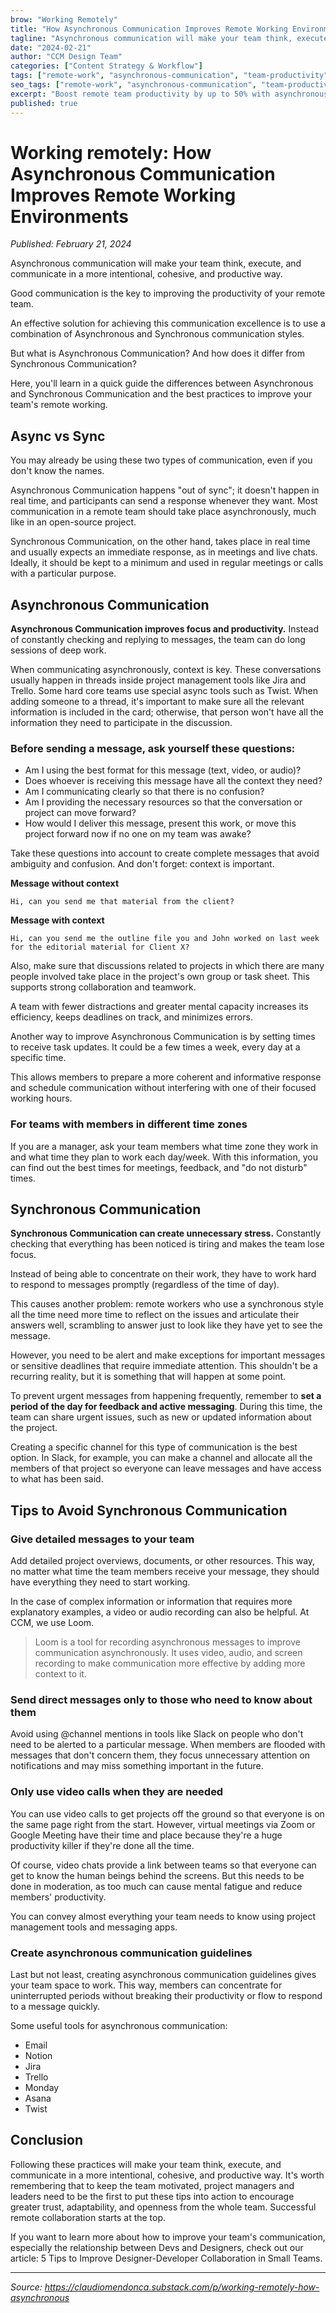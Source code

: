 ```yaml
---
brow: "Working Remotely"
title: "How Asynchronous Communication Improves Remote Working Environments"
tagline: "Asynchronous communication will make your team think, execute, and communicate in a more intentional, cohesive, and productive way"
date: "2024-02-21"
author: "CCM Design Team"
categories: ["Content Strategy & Workflow"]
tags: ["remote-work", "asynchronous-communication", "team-productivity", "workflow-optimization", "communication-strategy"]
seo_tags: ["remote-work", "asynchronous-communication", "team-productivity", "remote-collaboration", "workflow-optimization", "communication-tools", "distributed-teams", "work-from-home", "team-management", "remote-communication"]
excerpt: "Boost remote team productivity by up to 50% with asynchronous communication strategies. Learn the proven sync vs async framework that eliminates distractions and improves focus for distributed teams."
published: true
---
```


# Working remotely: How Asynchronous Communication Improves Remote Working Environments

*Published: February 21, 2024*

Asynchronous communication will make your team think, execute, and communicate in a more intentional, cohesive, and productive way.

Good communication is the key to improving the productivity of your remote team.

An effective solution for achieving this communication excellence is to use a combination of Asynchronous and Synchronous communication styles.

But what is Asynchronous Communication? And how does it differ from Synchronous Communication?

Here, you'll learn in a quick guide the differences between Asynchronous and Synchronous Communication and the best practices to improve your team's remote working.

## Async vs Sync

You may already be using these two types of communication, even if you don't know the names.

Asynchronous Communication happens "out of sync"; it doesn't happen in real time, and participants can send a response whenever they want. Most communication in a remote team should take place asynchronously, much like in an open-source project.

Synchronous Communication, on the other hand, takes place in real time and usually expects an immediate response, as in meetings and live chats. Ideally, it should be kept to a minimum and used in regular meetings or calls with a particular purpose.

## Asynchronous Communication

**Asynchronous Communication improves focus and productivity.** Instead of constantly checking and replying to messages, the team can do long sessions of deep work.

When communicating asynchronously, context is key. These conversations usually happen in threads inside project management tools like Jira and Trello. Some hard core teams use special async tools such as Twist. When adding someone to a thread, it's important to make sure all the relevant information is included in the card; otherwise, that person won't have all the information they need to participate in the discussion.

### Before sending a message, ask yourself these questions:

- Am I using the best format for this message (text, video, or audio)?
- Does whoever is receiving this message have all the context they need?
- Am I communicating clearly so that there is no confusion?
- Am I providing the necessary resources so that the conversation or project can move forward?
- How would I deliver this message, present this work, or move this project forward now if no one on my team was awake?

Take these questions into account to create complete messages that avoid ambiguity and confusion. And don't forget: context is important.

**Message without context**
```
Hi, can you send me that material from the client?
```

**Message with context**
```
Hi, can you send me the outline file you and John worked on last week for the editorial material for Client X?
```

Also, make sure that discussions related to projects in which there are many people involved take place in the project's own group or task sheet. This supports strong collaboration and teamwork.

A team with fewer distractions and greater mental capacity increases its efficiency, keeps deadlines on track, and minimizes errors.

Another way to improve Asynchronous Communication is by setting times to receive task updates. It could be a few times a week, every day at a specific time.

This allows members to prepare a more coherent and informative response and schedule communication without interfering with one of their focused working hours.

### For teams with members in different time zones

If you are a manager, ask your team members what time zone they work in and what time they plan to work each day/week. With this information, you can find out the best times for meetings, feedback, and "do not disturb" times.

## Synchronous Communication

**Synchronous Communication can create unnecessary stress.** Constantly checking that everything has been noticed is tiring and makes the team lose focus.

Instead of being able to concentrate on their work, they have to work hard to respond to messages promptly (regardless of the time of day).

This causes another problem: remote workers who use a synchronous style all the time need more time to reflect on the issues and articulate their answers well, scrambling to answer just to look like they have yet to see the message.

However, you need to be alert and make exceptions for important messages or sensitive deadlines that require immediate attention. This shouldn't be a recurring reality, but it is something that will happen at some point.

To prevent urgent messages from happening frequently, remember to **set a period of the day for feedback and active messaging**. During this time, the team can share urgent issues, such as new or updated information about the project.

Creating a specific channel for this type of communication is the best option. In Slack, for example, you can make a channel and allocate all the members of that project so everyone can leave messages and have access to what has been said.

## Tips to Avoid Synchronous Communication

### Give detailed messages to your team

Add detailed project overviews, documents, or other resources. This way, no matter what time the team members receive your message, they should have everything they need to start working.

In the case of complex information or information that requires more explanatory examples, a video or audio recording can also be helpful. At CCM, we use Loom.

> Loom is a tool for recording asynchronous messages to improve communication asynchronously. It uses video, audio, and screen recording to make communication more effective by adding more context to it.

### Send direct messages only to those who need to know about them

Avoid using @channel mentions in tools like Slack on people who don't need to be alerted to a particular message. When members are flooded with messages that don't concern them, they focus unnecessary attention on notifications and may miss something important in the future.

### Only use video calls when they are needed

You can use video calls to get projects off the ground so that everyone is on the same page right from the start. However, virtual meetings via Zoom or Google Meeting have their time and place because they're a huge productivity killer if they're done all the time.

Of course, video chats provide a link between teams so that everyone can get to know the human beings behind the screens. But this needs to be done in moderation, as too much can cause mental fatigue and reduce members' productivity.

You can convey almost everything your team needs to know using project management tools and messaging apps.

### Create asynchronous communication guidelines

Last but not least, creating asynchronous communication guidelines gives your team space to work. This way, members can concentrate for uninterrupted periods without breaking their productivity or flow to respond to a message quickly.

Some useful tools for asynchronous communication:
- Email
- Notion
- Jira
- Trello
- Monday
- Asana
- Twist

## Conclusion

Following these practices will make your team think, execute, and communicate in a more intentional, cohesive, and productive way. It's worth remembering that to keep the team motivated, project managers and leaders need to be the first to put these tips into action to encourage greater trust, adaptability, and openness from the whole team. Successful remote collaboration starts at the top.

If you want to learn more about how to improve your team's communication, especially the relationship between Devs and Designers, check out our article: 5 Tips to Improve Designer-Developer Collaboration in Small Teams.

---

*Source: https://claudiomendonca.substack.com/p/working-remotely-how-asynchronous*